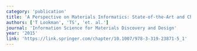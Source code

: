 ```yaml
---
category: 'publication'
title: 'A Perspective on Materials Informatics: State-of-the-Art and Challenges'
authors: ['T Lookman', 'TS', 'et. al.']
journal: 'Information Science for Materials Discovery and Design'
year: '2015'
link: 'https://link.springer.com/chapter/10.1007/978-3-319-23871-5_1'
---
```

